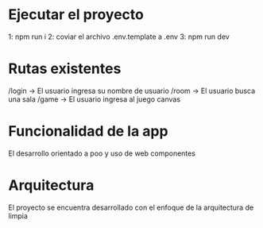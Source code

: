 

# Ejecutar el proyecto

1: npm run i
2: coviar el archivo .env.template a .env
3: npm run dev

# Rutas existentes 
 /login -> El usuario ingresa su nombre de usuario
 /room -> El usuario busca una sala
 /game -> El usuario ingresa al juego canvas


# Funcionalidad de la app
El desarrollo orientado a poo y uso de web componentes

# Arquitectura
El proyecto se encuentra desarrollado con el enfoque de la arquitectura de limpia
